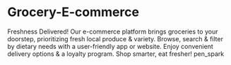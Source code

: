 # Grocery-E-commerce
Freshness Delivered! Our e-commerce platform brings groceries to your doorstep, prioritizing fresh local produce &amp; variety.  Browse, search &amp; filter by dietary needs with a user-friendly app or website. Enjoy convenient delivery options &amp; a loyalty program. Shop smarter, eat fresher!  pen_spark
